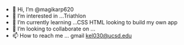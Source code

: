 - 👋 Hi, I’m @magikarp620
- 👀 I’m interested in ...Triathlon
- 🌱 I’m currently learning ...CSS HTML looking to build my own app
- 💞️ I’m looking to collaborate on ...
- 📫 How to reach me ... gmail kel030@ucsd.edu

<!---
magikarp620/magikarp620 is a ✨ special ✨ repository because its `README.md` (this file) appears on your GitHub profile.
You can click the Preview link to take a look at your changes.
--->
